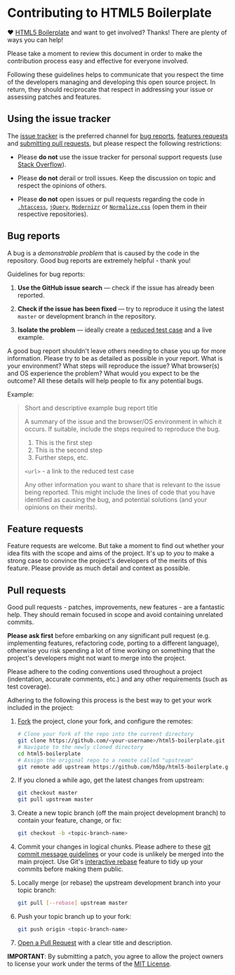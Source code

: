 # Contributing to HTML5 Boilerplate

♥ [HTML5 Boilerplate](http://html5boilerplate.com) and want to get involved?
Thanks! There are plenty of ways you can help!

Please take a moment to review this document in order to make the contribution
process easy and effective for everyone involved.

Following these guidelines helps to communicate that you respect the time of
the developers managing and developing this open source project. In return,
they should reciprocate that respect in addressing your issue or assessing
patches and features.


## Using the issue tracker

The [issue tracker](https://github.com/h5bp/html5-boilerplate/issues) is
the preferred channel for [bug reports](#bugs), [features requests](#features)
and [submitting pull requests](#pull-requests), but please respect the following
restrictions:

* Please **do not** use the issue tracker for personal support requests (use
  [Stack Overflow](http://stackoverflow.com/questions/tagged/html5boilerplate)).

* Please **do not** derail or troll issues. Keep the discussion on topic and
  respect the opinions of others.

* Please **do not** open issues or pull requests regarding the code in
  [`.htaccess`](https://github.com/h5bp/server-configs-apache),
  [`jQuery`](https://github.com/jquery/jquery/),
  [`Modernizr`](https://github.com/Modernizr/Modernizr) or
  [`Normalize.css`](https://github.com/necolas/normalize.css) (open them in
  their respective repositories).


<a name="bugs"></a>
## Bug reports

A bug is a _demonstrable problem_ that is caused by the code in the repository.
Good bug reports are extremely helpful - thank you!

Guidelines for bug reports:

1. **Use the GitHub issue search** &mdash; check if the issue has already been
   reported.

2. **Check if the issue has been fixed** &mdash; try to reproduce it using the
   latest `master` or development branch in the repository.

3. **Isolate the problem** &mdash; ideally create a [reduced test
   case](http://css-tricks.com/6263-reduced-test-cases/) and a live example.

A good bug report shouldn't leave others needing to chase you up for more
information. Please try to be as detailed as possible in your report. What is
your environment? What steps will reproduce the issue? What browser(s) and OS
experience the problem? What would you expect to be the outcome? All these
details will help people to fix any potential bugs.

Example:

> Short and descriptive example bug report title
>
> A summary of the issue and the browser/OS environment in which it occurs. If
> suitable, include the steps required to reproduce the bug.
>
> 1. This is the first step
> 2. This is the second step
> 3. Further steps, etc.
>
> `<url>` - a link to the reduced test case
>
> Any other information you want to share that is relevant to the issue being
> reported. This might include the lines of code that you have identified as
> causing the bug, and potential solutions (and your opinions on their
> merits).


<a name="features"></a>
## Feature requests

Feature requests are welcome. But take a moment to find out whether your idea
fits with the scope and aims of the project. It's up to *you* to make a strong
case to convince the project's developers of the merits of this feature. Please
provide as much detail and context as possible.


<a name="pull-requests"></a>
## Pull requests

Good pull requests - patches, improvements, new features - are a fantastic
help. They should remain focused in scope and avoid containing unrelated
commits.

**Please ask first** before embarking on any significant pull request (e.g.
implementing features, refactoring code, porting to a different language),
otherwise you risk spending a lot of time working on something that the
project's developers might not want to merge into the project.

Please adhere to the coding conventions used throughout a project (indentation,
accurate comments, etc.) and any other requirements (such as test coverage).

Adhering to the following this process is the best way to get your work
included in the project:

1. [Fork](https://help.github.com/articles/fork-a-repo) the project, clone your
   fork, and configure the remotes:

   ```bash
   # Clone your fork of the repo into the current directory
   git clone https://github.com/<your-username>/html5-boilerplate.git
   # Navigate to the newly cloned directory
   cd html5-boilerplate
   # Assign the original repo to a remote called "upstream"
   git remote add upstream https://github.com/h5bp/html5-boilerplate.git
   ```

2. If you cloned a while ago, get the latest changes from upstream:

   ```bash
   git checkout master
   git pull upstream master
   ```

3. Create a new topic branch (off the main project development branch) to
   contain your feature, change, or fix:

   ```bash
   git checkout -b <topic-branch-name>
   ```

4. Commit your changes in logical chunks. Please adhere to these [git commit
   message guidelines](http://tbaggery.com/2008/04/19/a-note-about-git-commit-messages.html)
   or your code is unlikely be merged into the main project. Use Git's
   [interactive rebase](https://help.github.com/articles/about-git-rebase)
   feature to tidy up your commits before making them public.

5. Locally merge (or rebase) the upstream development branch into your topic branch:

   ```bash
   git pull [--rebase] upstream master
   ```

6. Push your topic branch up to your fork:

   ```bash
   git push origin <topic-branch-name>
   ```

7. [Open a Pull Request](https://help.github.com/articles/using-pull-requests/)
    with a clear title and description.

**IMPORTANT**: By submitting a patch, you agree to allow the project owners to
license your work under the terms of the [MIT License](LICENSE.md).
